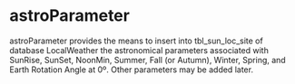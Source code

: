 # astroParameter
astroParameter provides the means to insert into tbl_sun_loc_site of database LocalWeather the astronomical parameters associated with SunRise, SunSet, NoonMin, Summer, Fall (or Autumn), Winter, Spring, and Earth Rotation Angle at 0º. Other parameters may be added later.  
